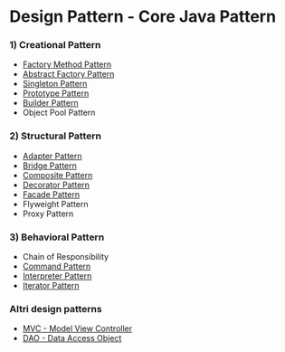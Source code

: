 
# Design Pattern - Core Java Pattern

### 1) Creational Pattern

* [Factory Method Pattern](https://github.com/maboglia/CorsoJava/blob/master/appunti/035_factory_pattern.md)
* [Abstract Factory Pattern](https://it.wikipedia.org/wiki/Abstract_factory)
* [Singleton Pattern](https://github.com/maboglia/CorsoJava/blob/master/appunti/033_singleton_pattern.md)
* [Prototype Pattern](https://it.wikipedia.org/wiki/Prototype_pattern)
* [Builder Pattern](https://it.wikipedia.org/wiki/Builder)
* Object Pool Pattern

### 2) Structural Pattern

* [Adapter Pattern](https://it.wikipedia.org/wiki/Adapter_pattern)
* [Bridge Pattern](https://it.wikipedia.org/wiki/Bridge_pattern)
* [Composite Pattern](https://it.wikipedia.org/wiki/Composite)
* [Decorator Pattern](https://github.com/maboglia/CorsoJava/blob/master/appunti/034_decorator_pattern.md)
* [Facade Pattern](https://it.wikipedia.org/wiki/Fa%C3%A7ade_pattern)
* Flyweight Pattern
* Proxy Pattern

### 3) Behavioral Pattern

* Chain of Responsibility
* [Command Pattern](https://it.wikipedia.org/wiki/Command_pattern)
* [Interpreter Pattern](https://it.wikipedia.org/wiki/Interpreter_pattern)
* [Iterator Pattern](https://it.wikipedia.org/wiki/Iterator_pattern)


### Altri design patterns

* [MVC - Model View Controller](https://it.wikipedia.org/wiki/Model-view-controller)
* [DAO - Data Access Object](https://github.com/maboglia/CorsoJava/blob/master/appunti/036_dao_pattern.md)